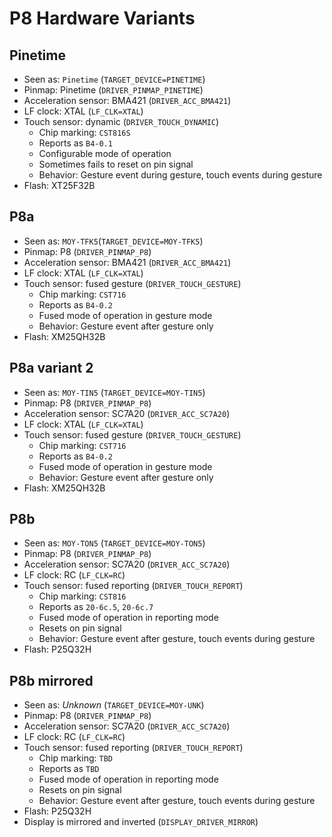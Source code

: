 # P8 Hardware Variants

## Pinetime

- Seen as: `Pinetime` (`TARGET_DEVICE=PINETIME`)
- Pinmap: Pinetime (`DRIVER_PINMAP_PINETIME`)
- Acceleration sensor: BMA421 (`DRIVER_ACC_BMA421`)
- LF clock: XTAL (`LF_CLK=XTAL`)
- Touch sensor: dynamic (`DRIVER_TOUCH_DYNAMIC`)
    - Chip marking: `CST816S`
    - Reports as `B4-0.1`
    - Configurable mode of operation
    - Sometimes fails to reset on pin signal
    - Behavior: Gesture event during gesture, touch events during gesture
- Flash: XT25F32B


## P8a

- Seen as: `MOY-TFK5`(`TARGET_DEVICE=MOY-TFK5`)
- Pinmap: P8 (`DRIVER_PINMAP_P8`)
- Acceleration sensor: BMA421 (`DRIVER_ACC_BMA421`)
- LF clock: XTAL (`LF_CLK=XTAL`)
- Touch sensor: fused gesture (`DRIVER_TOUCH_GESTURE`)
    - Chip marking: `CST716`
    - Reports as `B4-0.2`
    - Fused mode of operation in gesture mode
    - Behavior: Gesture event after gesture only
- Flash: XM25QH32B


## P8a variant 2

- Seen as: `MOY-TIN5` (`TARGET_DEVICE=MOY-TIN5`)
- Pinmap: P8 (`DRIVER_PINMAP_P8`)
- Acceleration sensor: SC7A20 (`DRIVER_ACC_SC7A20`)
- LF clock: XTAL (`LF_CLK=XTAL`)
- Touch sensor: fused gesture (`DRIVER_TOUCH_GESTURE`)
    - Chip marking: `CST716`
    - Reports as `B4-0.2`
    - Fused mode of operation in gesture mode
    - Behavior: Gesture event after gesture only
- Flash: XM25QH32B


## P8b

- Seen as: `MOY-TON5` (`TARGET_DEVICE=MOY-TON5`)
- Pinmap: P8 (`DRIVER_PINMAP_P8`)
- Acceleration sensor: SC7A20 (`DRIVER_ACC_SC7A20`)
- LF clock: RC (`LF_CLK=RC`)
- Touch sensor: fused reporting (`DRIVER_TOUCH_REPORT`)
    - Chip marking: `CST816`
    - Reports as `20-6c.5`, `20-6c.7`
    - Fused mode of operation in reporting mode
    - Resets on pin signal
    - Behavior: Gesture event after gesture, touch events during gesture
- Flash: P25Q32H

## P8b mirrored

- Seen as: *Unknown* (`TARGET_DEVICE=MOY-UNK`)
- Pinmap: P8 (`DRIVER_PINMAP_P8`)
- Acceleration sensor: SC7A20 (`DRIVER_ACC_SC7A20`)
- LF clock: RC (`LF_CLK=RC`)
- Touch sensor: fused reporting (`DRIVER_TOUCH_REPORT`)
    - Chip marking: `TBD`
    - Reports as `TBD`
    - Fused mode of operation in reporting mode
    - Resets on pin signal
    - Behavior: Gesture event after gesture, touch events during gesture
- Flash: P25Q32H
- Display is mirrored and inverted (`DISPLAY_DRIVER_MIRROR`)
